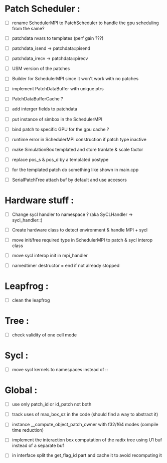 # Patch Scheduler : 
- [ ] rename SchedulerMPI to PatchScheduler to handle the gpu scheduling from the same?

- [ ] patchdata nvars to templates (perf gain ???)
- [ ] patchdata_isend -> patchdata::pisend 
- [ ] patchdata_irecv -> patchdata::pirecv
- [ ] USM version of the patches
- [ ] Builder for SchedulerMPI since it won't work with no patches

- [ ] implement PatchDataBuffer with unique ptrs 
- [ ] PatchDataBufferCache ?
- [ ] add interger fields to patchdata

- [ ] put instance of simbox in the SchedulerMPI

- [ ] bind patch to specific GPU for the gpu cache ?

- [ ] runtime error in SchedulerMPI construction if patch type inactive
- [ ] make SimulationBox templated and store tranlate & scale factor
- [ ] replace pos_s & pos_d by a templated postype
- [ ] for the templated patch do something like shown in main.cpp
- [ ] SerialPatchTree attach buf by default and use accesors



# Hardware stuff : 
- [ ] Change sycl handler to namespace ? (aka SyCLHandler -> sycl_handler::)
- [ ] Create hardware class to detect environment & handle MPI + sycl
- [ ] move init/free required type in SchedulerMPI to patch & sycl interop class 
- [ ] move sycl interop init in mpi_handler
- [ ] namedtimer destructor = end if not already stopped


# Leapfrog : 
- [ ] clean the leapfrog

# Tree : 
- [ ] check validity of one cell mode

# Sycl :
- [ ] move sycl kernels to namespaces instead of ::

# Global : 
- [ ] use only patch_id or id_patch not both
- [ ] track uses of max_box_sz in the code (should find a way to abstract it)
- [ ] instance __compute_object_patch_owner with f32/f64 modes (compile time reduction)
- [ ] implement the interaction box computation of the radix tree using U1 buf instead of a separate buf
- [ ] in interface split the get_flag_id part and cache it to avoid recomputing it


